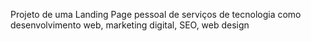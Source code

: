 Projeto de uma Landing Page pessoal de serviços de tecnologia como desenvolvimento web, marketing digital, SEO, web design
